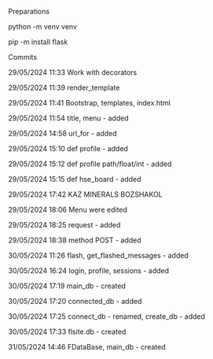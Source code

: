 Preparations

python -m venv venv

pip -m install flask

Commits

29/05/2024 11:33 Work with decorators

29/05/2024 11:39 render_template

29/05/2024 11:41 Bootstrap, templates, index.html

29/05/2024 11:54 title, menu - added

29/05/2024 14:58 url_for - added

29/05/2024 15:10 def profile - added

29/05/2024 15:12 def profile path/float/int - added

29/05/2024 15:15 def hse_board - added

29/05/2024 17:42 KAZ MINERALS BOZSHAKOL

29/05/2024 18:06 Menu were edited

29/05/2024 18:25 request - added

29/05/2024 18:38 method POST - added

30/05/2024 11:26 flash, get_flashed_messages - added

30/05/2024 16:24 login, profile, sessions - added

30/05/2024 17:19 main_db - created

30/05/2024 17:20 connected_db - added

30/05/2024 17:25 connect_db - renamed, create_db - added

30/05/2024 17:33 flsite.db - created

31/05/2024 14:46 FDataBase, main_db - created